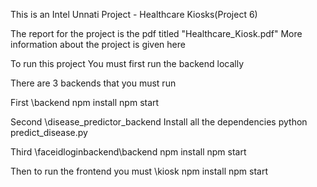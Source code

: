 This is an Intel Unnati Project - Healthcare Kiosks(Project 6)

The report for the project is the pdf titled "Healthcare_Kiosk.pdf"
More information about the project is given here

To run this project
You must first run the backend locally

There are 3 backends that you must run


First
\backend
npm install
npm start

Second
\disease_predictor_backend
Install all the dependencies
python predict_disease.py

Third
\faceidloginbackend\backend
npm install
npm start

Then to run the frontend you must
\kiosk
npm install
npm start



